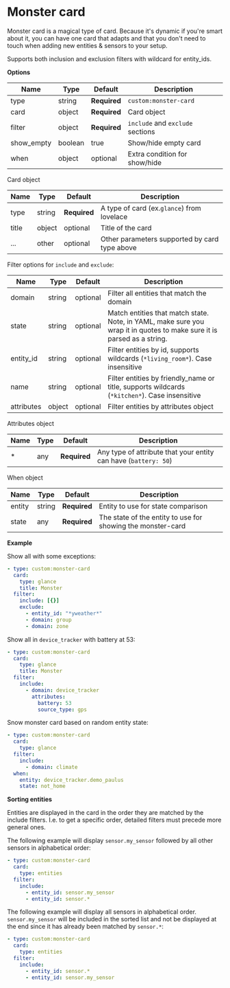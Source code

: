 # Monster card

Monster card is a magical type of card. Because it's dynamic if you're smart about it, you can have one card that adapts and that you don't need to touch when adding new entities & sensors to your setup.

Supports both inclusion and exclusion filters with wildcard for entity_ids.

**Options**

| Name | Type | Default | Description
| ---- | ---- | ------- | -----------
| type | string | **Required** | `custom:monster-card`
| card | object | **Required** | Card object 
| filter | object | **Required** | `include` and `exclude` sections
| show_empty | boolean | true | Show/hide empty card
| when | object | optional | Extra condition for show/hide

Card object

| Name | Type | Default | Description
| ---- | ---- | ------- | -----------
| type | string | **Required** | A type of card (ex.`glance`) from lovelace
| title | object | optional | Title of the card
| ... | other | optional | Other parameters supported by card type above

Filter options for `include` and `exclude`:

| Name | Type | Default | Description
| ---- | ---- | ------- | -----------
| domain | string | optional | Filter all entities that match the domain
| state | string | optional | Match entities that match state. Note, in YAML, make sure you wrap it in quotes to make sure it is parsed as a string.
| entity_id | string | optional | Filter entities by id, supports wildcards (`*living_room*`). Case insensitive
| name | string | optional | Filter entities by friendly_name or title, supports wildcards (`*kitchen*`). Case insensitive
| attributes | object | optional | Filter entities by attributes object

Attributes object

| Name | Type | Default | Description
| ---- | ---- | ------- | -----------
| * | any | **Required** | Any type of attribute that your entity can have (`battery: 50`)


When object

| Name | Type | Default | Description
| ---- | ---- | ------- | -----------
| entity | string | **Required** | Entity to use for state comparison
| state | any | **Required** | The state of the entity to use for showing the monster-card

**Example**

Show all with some exceptions:
```yaml
- type: custom:monster-card
  card:
    type: glance
    title: Monster
  filter:
    include: [{}]
    exclude:
      - entity_id: "*yweather*"
      - domain: group
      - domain: zone
```

Show all in `device_tracker` with battery at 53:

```yaml
- type: custom:monster-card
  card:
    type: glance
    title: Monster
  filter:
    include:
      - domain: device_tracker
        attributes:
          battery: 53
          source_type: gps
```

Snow monster card based on random entity state:
```yaml
- type: custom:monster-card
  card:
    type: glance
  filter:
    include:
      - domain: climate
  when:
    entity: device_tracker.demo_paulus
    state: not_home
```

**Sorting entities**

Entities are displayed in the card in the order they are matched by the include filters. I.e. to get a specific order, detailed filters must precede more general ones.

The following example will display `sensor.my_sensor` followed by all other sensors in alphabetical order:
``` yaml
- type: custom:monster-card
  card:
    type: entities
  filter:
    include:
      - entity_id: sensor.my_sensor
      - entity_id: sensor.*
```

The following example will display all sensors in alphabetical order. `sensor.my_sensor` will be included in the sorted list and not be displayed at the end since it has already been matched by `sensor.*`:
``` yaml
- type: custom:monster-card
  card:
    type: entities
  filter:
    include:
      - entity_id: sensor.*
      - entity_id: sensor.my_sensor
```
